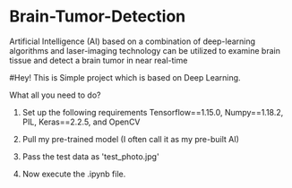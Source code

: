 # Brain-Tumor-Detection
Artificial Intelligence (AI) based on a combination of deep-learning algorithms and laser-imaging technology can be utilized to examine brain tissue and detect a brain tumor in near real-time

#Hey!
This is Simple project which is based on Deep Learning.

What all you need to do?

1. Set up the following requirements
Tensorflow==1.15.0, Numpy==1.18.2, PIL, Keras==2.2.5, and OpenCV

2. Pull my pre-trained model (I often call it as my pre-built AI)

3. Pass the test data as 'test_photo.jpg'

4. Now execute the .ipynb file.
